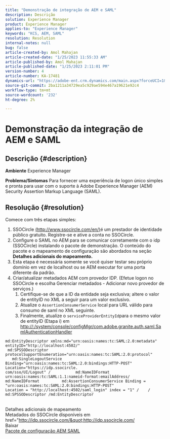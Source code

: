 ```yaml
---
title: "Demonstração de integração de AEM e SAML"
description: Descrição
solution: Experience Manager
product: Experience Manager
applies-to: "Experience Manager"
keywords: "KCS, AEM, SAML"
resolution: Resolution
internal-notes: null
bug: false
article-created-by: Amol Mahajan
article-created-date: "1/25/2023 11:55:33 AM"
article-published-by: Amol Mahajan
article-published-date: "1/25/2023 2:11:01 PM"
version-number: 4
article-number: KA-17481
dynamics-url: "https://adobe-ent.crm.dynamics.com/main.aspx?forceUCI=1&pagetype=entityrecord&etn=knowledgearticle&id=1b20b327-a79c-ed11-aad1-6045bd0061cb"
source-git-commit: 2ba1211a34729ea5c929ae594e467a19621e92c4
workflow-type: tm+mt
source-wordcount: '232'
ht-degree: 2%

---
```


# Demonstração da integração de AEM e SAML

## Descrição {#description}

<b>Ambiente</b>
Experience Manager


<b>Problema/Sintomas</b>
Para fornecer uma experiência de logon único simples e pronta para usar com o suporte à Adobe Experience Manager (AEM) Security Assertion Markup Language (SAML).


## Resolução {#resolution}

Comece com três etapas simples:<br>
1. SSOCircle [(http://www.ssocircle.com/en/)](http://www.ssocircle.com/en/)é um prestador de identidade público gratuito. Registre-se e ative a conta no SSOCircle.
2. Configure o SAML no AEM para se comunicar corretamente com o idp (SSOCircle) instalando o pacote de demonstração. O conteúdo do pacote e o mapeamento de configuração são abordados na seção <b>Detalhes adicionais do mapeamento.</b>
3. Esta etapa é necessária somente se você quiser testar seu próprio domínio em vez de localhost ou se AEM executar for uma porta diferente da padrão.
4. Criar/atualizar metadados AEM com provedor IDP. (Efetue logon no SSOCircle e escolha Gerenciar metadados - Adicionar novo provedor de serviços.)
   1. Certifique-se de que a ID da entidade seja exclusiva; altere o valor de entityID no XML a seguir para um valor exclusivo.
   2. Atualize o `AssertionConsumerService` local para URL válido para consumo de saml no XML seguinte.
   3. Finalmente, atualize o `serviceProviderEntityId`para o mesmo valor de entityID (Etapa i) em [http://:/system/console/configMgr/com.adobe.granite.auth.saml.SamlAuthenticationHandler](http://&lt;host>:&lt;port>/system/console/configMgr/com.adobe.granite.auth.saml.SamlAuthenticationHandler)



```
md:EntityDescriptor xmlns:md="urn:oasis:names:tc:SAML:2.0:metadata" entityID="http://localhost:4502/"
 md:SPSSODescriptor protocolSupportEnumeration="urn:oasis:names:tc:SAML:2.0:protocol"
   md:SingleLogoutService Binding="urn:oasis:names:tc:SAML:2.0:bindings:HTTP-POST" Location="https://idp.ssocircle.
com/sso/UI/Logout" /           md:NameIDFormat urn:oasis:names:tc:SAML:1.1:nameid-format:emailAddress/
md:NameIDFormat          md:AssertionConsumerService Binding = "urn:oasis:names:tc:SAML:2.0:bindings:HTTP-POST"
Location = "http://localhost:4502/saml_login" index = "1" /    / md:SPSSODescriptor /md:EntityDescriptor
```

<br>Detalhes adicionais de mapeamento<br>
Metadados do SSOCircle disponíveis em href=&quot;http://idp.ssocircle.com/&quot;http://idp.ssocircle.com/
<br>Baixar<br>
[Pacote de configuração AEM SAML](https://files.acrobat.com/a/preview/d0017bf5-c35a-483e-80a0-d6bfb0526299)
